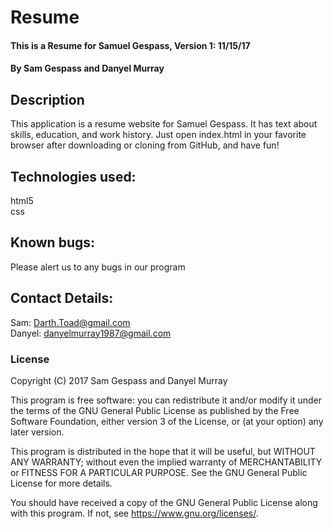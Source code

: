 # Resume

#### This is a Resume for Samuel Gespass, Version 1: 11/15/17

#### By Sam Gespass and Danyel Murray

## Description

This application is a resume website for Samuel Gespass. It has text about skills, education, and work history. Just open index.html in your favorite browser after downloading or cloning from GitHub, and have fun!

## Technologies used:

html5  
css

## Known bugs:

Please alert us to any bugs in our program

## Contact Details:

Sam: Darth.Toad@gmail.com  
Danyel: danyelmurray1987@gmail.com

### License

Copyright (C) 2017 Sam Gespass and Danyel Murray

This program is free software: you can redistribute it and/or modify
it under the terms of the GNU General Public License as published by
the Free Software Foundation, either version 3 of the License, or
(at your option) any later version.

This program is distributed in the hope that it will be useful,
but WITHOUT ANY WARRANTY; without even the implied warranty of
MERCHANTABILITY or FITNESS FOR A PARTICULAR PURPOSE.  See the
GNU General Public License for more details.

You should have received a copy of the GNU General Public License
along with this program.  If not, see <https://www.gnu.org/licenses/>.
